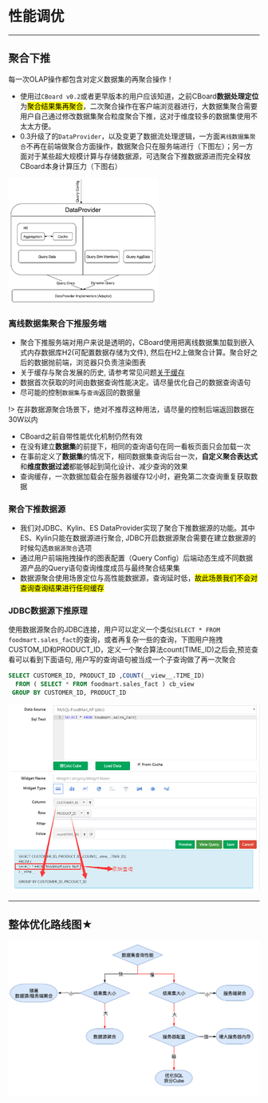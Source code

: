 # 性能调优
---
## 聚合下推
<div class="bs-callout bs-callout-info" id="callout-focus-demo">
    <p>每一次OLAP操作都包含对定义数据集的再聚合操作！</p>
</div>

* 使用过`CBoard v0.2`或者更早版本的用户应该知道，之前CBoard**数据处理定位**为<mark>聚合结果集再聚合</mark>，二次聚合操作在客户端浏览器进行，大数据集聚合需要用户自己通过修改数据集聚合粒度聚合下推，这对于维度较多的数据集使用不太太方便。
* 0.3升级了的`DataProvider`，以及变更了数据流处理逻辑，一方面`离线数据集聚合`不再在前端做聚合方面操作，数据聚合只在服务端进行（下图左）；另一方面对于某些超大规模计算与存储数据源，可选聚合下推数据源进而完全释放CBoard本身计算压力（下图右）

<div class="t-alien-center">
    <img src="assets/push-agg-down.png" style="width: 60%;"/>
</div>

### 离线数据集聚合下推服务端

* 聚合下推服务端对用户来说是透明的，CBoard使用把离线数据集加载到嵌入式内存数据库H2(可配置数据存储为文件), 然后在H2上做聚合计算。聚合好之后的数据抛前端，浏览器只负责渲染图表
* 关于缓存与聚合发展的历史, 请参考常见问题[关于缓存](zh-cn/discuss/faq.md#关于缓存)
* 数据首次获取的时间由数据查询性能决定。请尽量优化自己的数据查询语句
* 尽可能的控制`数据集`与`查询`返回的数据量

!> 在非数据源聚合场景下，绝对不推荐这种用法，请尽量的控制后端返回数据在30W以内

* CBoard之前自带性能优化机制仍然有效
* 在没有建立**数据集**的前提下，相同的查询语句在同一看板页面只会加载一次
* 在事前定义了**数据集**的情况下，相同数据集查询后台一次，**自定义聚合表达式**和**维度数据过滤**都能够起到简化设计、减少查询的效果
* 查询缓存，一次数据加载会在服务器缓存12小时，避免第二次查询重复获取数据

### 聚合下推数据源
* 我们对JDBC、Kylin、ES DataProvider实现了聚合下推数据源的功能。其中ES、Kylin只能在数据源进行聚合, JDBC开启数据源聚合需要在建立数据源的时候勾选`数据源聚合`选项
* 通过用户前端拖拽操作的图表配置（Query Config）后端动态生成不同数据源产品的Query语句查询维度成员与最终聚合结果集
* 数据源聚合使用场景定位与高性能数据源，查询延时低，<mark>故此场景我们不会对查询查询结果进行任何缓存</mark>

### JDBC数据源下推原理

使用数据源聚合的JDBC连接，用户可以定义一个类似`SELECT * FROM foodmart.sales_fact`的查询，或者再复杂一些的查询，下图用户拖拽CUSTOM_ID和PRODUCT_ID，定义一个聚合算法count(TIME_ID)之后会,预览查看可以看到下面语句, 用户写的查询语句被当成一个子查询做了再一次聚合

```sql
SELECT CUSTOMER_ID, PRODUCT_ID ,COUNT(__view__.TIME_ID)
  FROM ( SELECT * FROM foodmart.sales_fact ) cb_view
 GROUP BY CUSTOMER_ID, PRODUCT_ID
```

![](../../assets/select-2.png)

---

## 整体优化路线图★

![](../../assets/tunning-roadmap.png)

